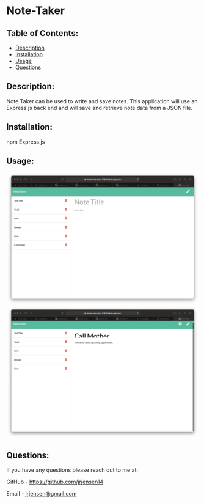 # Note-Taker

  ## Table of Contents:
  * [Description](#description)
  * [Installation](#installation)
  * [Usage](#usage)
  * [Questions](#questions)

  ## Description:
   Note Taker can be used to write and save notes. This application will use an Express.js back end and will save and retrieve note data from a JSON file.

  ## Installation:
  npm Express.js 

  ## Usage:
  ![alt text](./public/assets/develop/note-taker-app-screenshot-2.png)
![alt text](./public/assets/develop/note-taker-app-screenshot.png) 

  ## Questions:
  If you have any questions please reach out to me at:

  GitHub - https://github.com/jrjensen14
  
  Email - jrjensen@gmail.com
